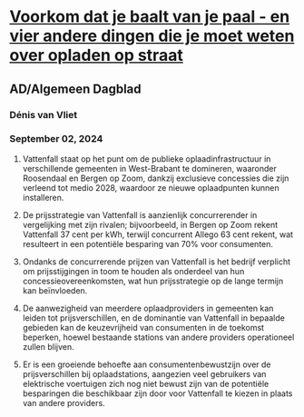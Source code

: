 # [Voorkom dat je baalt van je paal - en vier andere dingen die je moet weten over opladen op straat](https://advance.lexis.com/api/document?collection=news&id=urn:contentItem:6CW3-MVB1-DY0X-939C-00000-00&context=1519360)
## AD/Algemeen Dagblad
### Dénis van Vliet
### September 02, 2024

1. Vattenfall staat op het punt om de publieke oplaadinfrastructuur in verschillende gemeenten in West-Brabant te domineren, waaronder Roosendaal en Bergen op Zoom, dankzij exclusieve concessies die zijn verleend tot medio 2028, waardoor ze nieuwe oplaadpunten kunnen installeren.

2. De prijsstrategie van Vattenfall is aanzienlijk concurrerender in vergelijking met zijn rivalen; bijvoorbeeld, in Bergen op Zoom rekent Vattenfall 37 cent per kWh, terwijl concurrent Allego 63 cent rekent, wat resulteert in een potentiële besparing van 70% voor consumenten.

3. Ondanks de concurrerende prijzen van Vattenfall is het bedrijf verplicht om prijsstijgingen in toom te houden als onderdeel van hun concessieovereenkomsten, wat hun prijsstrategie op de lange termijn kan beïnvloeden.

4. De aanwezigheid van meerdere oplaadproviders in gemeenten kan leiden tot prijsverschillen, en de dominantie van Vattenfall in bepaalde gebieden kan de keuzevrijheid van consumenten in de toekomst beperken, hoewel bestaande stations van andere providers operationeel zullen blijven.

5. Er is een groeiende behoefte aan consumentenbewustzijn over de prijsverschillen bij oplaadstations, aangezien veel gebruikers van elektrische voertuigen zich nog niet bewust zijn van de potentiële besparingen die beschikbaar zijn door voor Vattenfall te kiezen in plaats van andere providers.